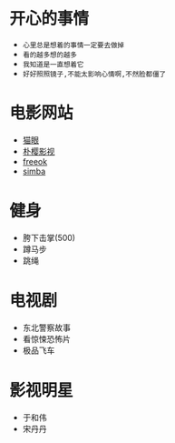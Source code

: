 # 开心的事情
- `心里总是想着的事情一定要去做掉`
- `看的越多想的越多`
- `我知道是一直想着它`
- `好好照照镜子,不能太影响心情啊,不然脸都僵了`

# 电影网站
- [猫眼](https://www.maoyan.com/)
- [朴樱影视](https://www.pyys.top/)
- [freeok](https://freeok.vip)
- [simba](https://www.bilibili.com/video/BV1Sz4y1o7Ws/?p=4&spm_id_from=pageDriver&vd_source=fa248929cbbce67cc8afaf2d6b210f14)
# 健身
- 胯下击掌(500)
- 蹲马步
- 跳绳

# 电视剧
- 东北警察故事
- 看惊悚恐怖片
- 极品飞车

# 影视明星
- 于和伟
- 宋丹丹

